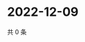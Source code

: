 # 2022-12-09

共 0 条

<!-- BEGIN WEIBO -->
<!-- 最后更新时间 Fri Dec 09 2022 19:12:07 GMT+0800 (China Standard Time) -->

<!-- END WEIBO -->
